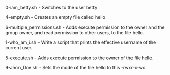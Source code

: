 0-iam_betty.sh - Switches to the user betty  

4-empty.sh - Creates an empty file called hello

6-multiple_permissions.sh - Adds execute permission to the owner and the group owner, and read permission to other users, to the file hello.

1-who_am_i.sh - Write a script that prints the effective username of the current user.

5-execute.sh - Adds execute permission to the owner of the file hello.

9-Jhon_Doe.sh - Sets the mode of the file hello to this -rwxr-x-wx
